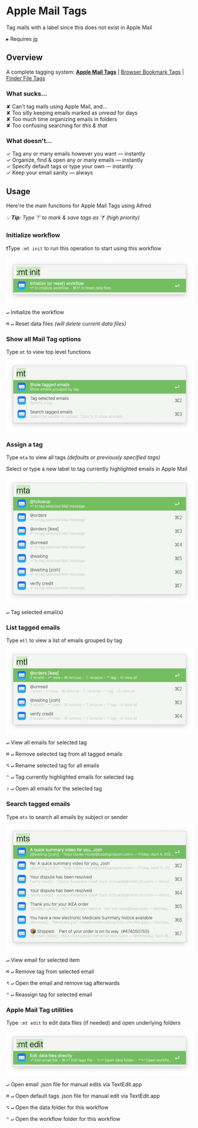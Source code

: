 # Apple Mail Tags

Tag mails with a label since this does not exist in Apple Mail

▸  Requires [jq](https://formulae.brew.sh/formula/jq)


## Overview
A complete tagging system:  **<u>Apple Mail Tags</u>** | [Browser Bookmark Tags](https://github.com/modrocko/browser-bookmark-tags-alfred-workflow) | [Finder File Tags](https://github.com/modrocko/finder-file-tags-alfred-workflow)

### What sucks...

✘  Can't tag mails using Apple Mail, and...  
✘  Too silly keeping emails marked as *unread* for days  
✘  Too much time organizing emails in folders  
✘  Too confusing searching for *this & that*

### What doesn't...

✓  Tag any or many emails however you want — instantly  
✓  Organize, find & open any or many emails — instantly  
✓  Specify default tags or type your own — instantly  
✓  Keep your email sanity — always

## Usage

Here're the main functions for Apple Mail Tags using Alfred

*💡 **Tip**: Type '!' to mark & save tags as '❗' (high priority)*  

### Initialize workflow

❗Type `:mt init` to run this operation to start using this workflow

![](assets/mt-init.png)     

<kbd>↵</kbd> Initialize the workflow

<kbd>⌘</kbd> <kbd>↵</kbd> Reset data files *(will delete current data files)* 

### Show all Mail Tag options

Type `mt` to view top level functions

![](assets/mt.png) 

### Assign a tag

Type `mta` to view all tags *(defaults or previously specified tags)*

Select or type a new label to tag currently highlighted emails in Apple Mail

![image-20250418043806942](assets/mta.png)     

<kbd>↵</kbd> Tag selected email(s)

### List tagged emails

Type `mtl` to view a list of emails grouped by tag

![](assets/mtl.png)  

<kbd>↵</kbd>  View all emails for selected tag

<kbd>⌘</kbd> <kbd>↵</kbd> Remove selected tag from all tagged emails

<kbd>⌥</kbd> <kbd>↵</kbd> Rename selected tag for all emails

<kbd>⌃</kbd> <kbd>↵</kbd> Tag currently highlighted emails for selected tag

<kbd>⇧</kbd> <kbd>↵</kbd> Open all emails for the selected tag

### Search tagged emails

Type `mts` to search all emails by subject or sender

![image-20250418110709013](assets/mts.png)  

<kbd>↵</kbd>  View email for selected item

<kbd>⌘</kbd> <kbd>↵</kbd> Remove tag from selected email

<kbd>⌥</kbd> <kbd>↵</kbd> Open the email and remove tag afterwards

<kbd>⌃</kbd> <kbd>↵</kbd> Reassign tag for selected email

### Apple Mail Tag utilities

Type `:mt edit` to edit data files (if needed) and open underlying folders

![image-20250418044544094](assets/mt-edit.png) 

<kbd>↵</kbd>  Open email .json file for manual edits via TextEdit.app

<kbd>⌘</kbd> <kbd>↵</kbd> Open default tags .json file for manual edit via TextEdit.app

<kbd>⌥</kbd> <kbd>↵</kbd> Open the data folder for this workflow

<kbd>⌃</kbd> <kbd>↵</kbd> Open the workflow folder for this workflow
